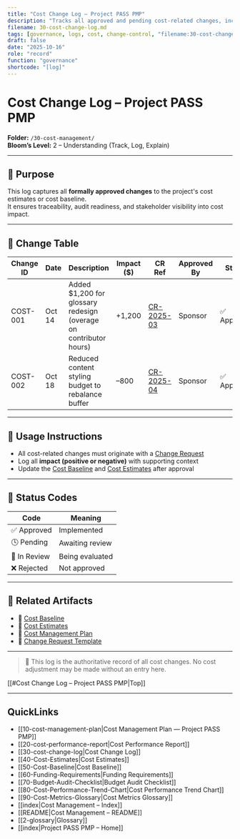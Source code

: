 ```yaml
---
title: "Cost Change Log — Project PASS PMP"
description: "Tracks all approved and pending cost-related changes, including budget adjustments and funding modifications."
filename: 30-cost-change-log.md
tags: [governance, logs, cost, change-control, "filename:30-cost-change-log.md"]
draft: false
date: "2025-10-16"
role: "record"
function: "governance"
shortcode: "[log]"
---
```


# Cost Change Log – Project PASS PMP  
**Folder:** `/30-cost-management/`  
**Bloom’s Level:** 2 – Understanding (Track, Log, Explain)

---

## 📎 Purpose

This log captures all **formally approved changes** to the project's cost estimates or cost baseline.  
It ensures traceability, audit readiness, and stakeholder visibility into cost impact.

---

## 📑 Change Table

| Change ID | Date | Description | Impact ($) | CR Ref | Approved By | Status |
|-----------|------|-------------|-------------|--------|-------------|--------|
| COST-001  | Oct 14 | Added $1,200 for glossary redesign (overage on contributor hours) | +1,200 | [CR-2025-03](../00-project-integration-management/change-management/change-request-template.md) | Sponsor | ✅ Approved |
| COST-002  | Oct 18 | Reduced content styling budget to rebalance buffer | –800 | [CR-2025-04](../00-project-integration-management/change-management/change-request-template.md) | Sponsor | ✅ Approved |

---

## 📘 Usage Instructions

- All cost-related changes must originate with a [Change Request](../00-project-integration-management/change-management/change-request-template.md)
- Log all **impact (positive or negative)** with supporting context
- Update the [Cost Baseline](./Cost-Baseline.md) and [Cost Estimates](./Cost-Estimates.md) after approval

---

## 🔁 Status Codes

| Code | Meaning |
|------|---------|
| ✅ Approved | Implemented |
| 🕓 Pending | Awaiting review |
| 🔄 In Review | Being evaluated |
| ❌ Rejected | Not approved |

---

## 📎 Related Artifacts

- 📄 [Cost Baseline](./Cost-Baseline.md)  
- 📄 [Cost Estimates](./Cost-Estimates.md)  
- 📄 [Cost Management Plan](./Cost-Management-Plan.md)  
- 📄 [Change Request Template](../00-project-integration-management/change-management/change-request-template.md)

---

> 📌 This log is the authoritative record of all cost changes. No cost adjustment may be made without an entry here.

[[#Cost Change Log – Project PASS PMP|Top]]

---

## QuickLinks
- [[10-cost-management-plan|Cost Management Plan — Project PASS PMP]]
- [[20-cost-performance-report|Cost Performance Report]]
- [[30-cost-change-log|Cost Change Log]]
- [[40-Cost-Estimates|Cost Estimates]]
- [[50-Cost-Baseline|Cost Baseline]]
- [[60-Funding-Requirements|Funding Requirements]]
- [[70-Budget-Audit-Checklist|Budget Audit Checklist]]
- [[80-Cost-Performance-Trend-Chart|Cost Performance Trend Chart]]
- [[90-Cost-Metrics-Glossary|Cost Metrics Glossary]]
- [[index|Cost Management – Index]]
- [[README|Cost Management – README]]
- [[2-glossary|Glossary]]
- [[index|Project PASS PMP – Home]]
